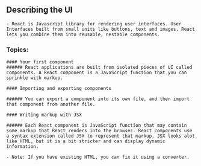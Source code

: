## Describing the UI

    - React is Javascript library for rendering user interfaces. User Interfaces built from small units like buttons, text and images. React lets you combine them into reusable, nestable components.

### Topics:

    #### Your first component
    ###### React applications are built from isolated pieces of UI called components. A React component is a JavaScript function that you can sprinkle with markup.

    #### Importing and exporting components

    ###### You can export a component into its own file, and then import that component from another file.

    #### Writing markup with JSX

    ###### Each React component is JavaScript function that may contain some markup that React renders into the browser. React components use a syntax extension called JSX to represent that markup. JSX looks alot like HTML, but it is a bit stricter and can display dynamic information.

    - Note: If you have existing HTML, you can fix it using a converter.
